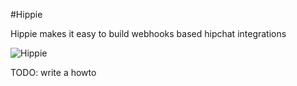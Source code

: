#Hippie

Hippie makes it easy to build webhooks based hipchat integrations

![Hippie](http://i.imgur.com/hf7fkEm.jpg)

TODO: write a howto

